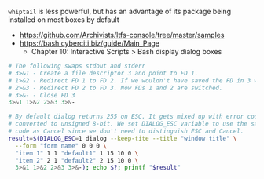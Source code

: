 `whiptail` is less powerful, but has an advantage of its package being installed on most boxes by default

* https://github.com/Archivists/ltfs-console/tree/master/samples
* https://bash.cyberciti.biz/guide/Main_Page
    * Chapter 10: Interactive Scripts > Bash display dialog boxes

```bash
# The following swaps stdout and stderr
# 3>&1 - Create a file descriptor 3 and point to FD 1.
# 1>&2 - Redirect FD 1 to FD 2. If we wouldn't have saved the FD in 3 we would lose the target.
# 2>&3 - Redirect FD 2 to FD 3. Now FDs 1 and 2 are switched.
# 3>&- - Close FD 3
3>&1 1>&2 2>&3 3>&-
```
```bash
# By default dialog returns 255 on ESC. It gets mixed up with error code -1
# converted to unsigned 8-bit. We set DIALOG_ESC variable to use the same
# code as Cancel since we don't need to distinguish ESC and Cancel.
result=$(DIALOG_ESC=1 dialog --keep-tite --title "window title" \
  --form "form name" 0 0 0 \
  "item 1" 1 1 "default1" 1 15 10 0 \
  "item 2" 2 1 "default2" 2 15 10 0 \
  3>&1 1>&2 2>&3 3>&-); echo $?; printf "$result"
```

